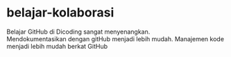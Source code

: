 # belajar-kolaborasi
Belajar GitHub di Dicoding sangat menyenangkan. <br>
Mendokumentasikan dengan gitHub menjadi lebih mudah.
Manajemen kode menjadi lebih mudah berkat GitHub
